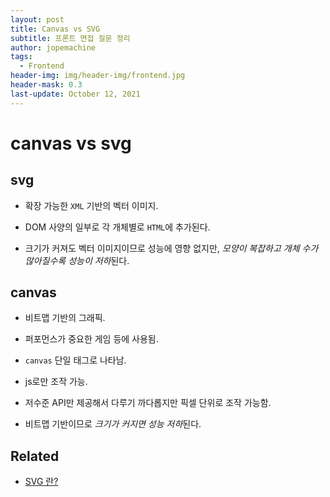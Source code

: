 ```yaml
---
layout: post
title: Canvas vs SVG
subtitle: 프론트 면접 질문 정리
author: jopemachine
tags:
  - Frontend
header-img: img/header-img/frontend.jpg
header-mask: 0.3
last-update: October 12, 2021
---
```


# canvas vs svg

## svg

- 확장 가능한 `XML` 기반의 벡터 이미지.

- DOM 사양의 일부로 각 개체별로 `HTML`에 추가된다.

- 크기가 커져도 벡터 이미지이므로 성능에 영향 없지만, *모양이 복잡하고 개체 수가 많아질수록 성능이 저하*된다.

## canvas

- 비트맵 기반의 그래픽.

- 퍼포먼스가 중요한 게임 등에 사용됨.

- `canvas` 단일 태그로 나타남.

- js로만 조작 가능.

- 저수준 API만 제공해서 다루기 까다롭지만 픽셀 단위로 조작 가능함.

- 비트맵 기반이므로 *크기가 커지면 성능 저하*된다.

## Related

- [SVG 란?](https://www.youtube.com/watch?v=knwej7J-bpU)